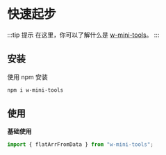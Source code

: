 # 快速起步

:::tip 提示
在这里，你可以了解什么是 [w-mini-tools](/)。
:::

## 安装

使用 npm 安装

```sh
npm i w-mini-tools
```

## 使用

**基础使用**

```js
import { flatArrFromData } from "w-mini-tools";
```
